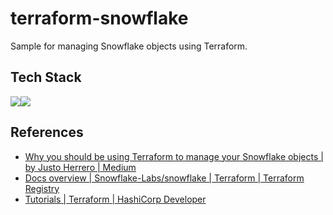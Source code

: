 # terraform-snowflake

Sample for managing Snowflake objects using Terraform.

## Tech Stack
<img src="https://img.shields.io/badge/-terraform-000000.svg?logo=terraform&style=for-the-badge"><img src="https://img.shields.io/badge/-snowflake-white.svg?logo=snowflake&style=for-the-badge">

## References
- [Why you should be using Terraform to manage your Snowflake objects | by Justo Herrero | Medium](https://medium.com/@justoherrero/why-you-should-be-using-terraform-to-manage-your-snowflake-objects-71c8f3ee8e22)
- [Docs overview | Snowflake-Labs/snowflake | Terraform | Terraform Registry](https://registry.terraform.io/providers/Snowflake-Labs/snowflake/latest/docs)
- [Tutorials | Terraform | HashiCorp Developer](https://developer.hashicorp.com/terraform/tutorials?product_intent=terraform)

